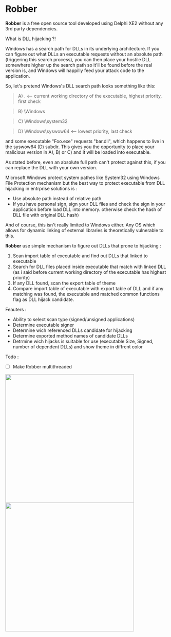 # Robber
**Robber** is a free open source tool developed using Delphi XE2 without any 3rd party dependencies.

What is DLL hijacking ?!

Windows has a search path for DLLs in its underlying architecture. If you can figure out what DLLs an executable requests without an absolute path (triggering this search process), you can then place your hostile DLL somewhere higher up the search path so it'll be found before the real version is, and Windows will happilly feed your attack code to the application.

So, let's pretend Windows's DLL search path looks something like this:

>A) .                   <-- current working directory of the executable, highest priority, first check

>B) \Windows

>C) \Windows\system32

>D) \Windows\syswow64   <-- lowest priority, last check

and some executable "Foo.exe" requests "bar.dll", which happens to live in the syswow64 (D) subdir. This gives you the opportunity to place your malicious version in A), B) or C) and it will be loaded into executable.

As stated before, even an absolute full path can't protect against this, if you can replace the DLL with your own version.

Microsoft Windows protect system pathes like System32 using Windows File Protection mechanism but the best way to protect executable from DLL hijacking in entrprise solutions is :

- Use absolute path instead of relative path
- If you have personal sign, sign your DLL files and check the sign in your application before load DLL into memory. otherwise check the hash of DLL file with original DLL hash)

And of course, this isn't really limited to Windows either. Any OS which allows for dynamic linking of external libraries is theoretically vulnerable to this.

**Robber** use simple mechanism to figure out DLLs that prone to hijacking :

1. Scan import table of executable and find out DLLs that linked to executable
2. Search for DLL files placed inside executable that match with linked DLL (as i said before current working directory of the executable has highest priority)
3. If any DLL found, scan the export table of theme
4. Compare import table of executable with export table of DLL and if any matching was found, the executable and matched common functions flag as DLL hijack candidate.

Feauters :

- Ability to select scan type (signed/unsigned applications)
- Determine executable signer
- Determine wich referenced DLLs candidate for hijacking
- Determine exported method names of candidate DLLs
- Detrmine wich hijacks is suitable for use (executable Size, Signed, number of dependent DLLs) and show theme in diffrent color

Todo :

- [ ] Make Robber multithreaded

 <img width="400" src="https://raw.githubusercontent.com/MojtabaTajik/Robber/master/Resources/1.PNG"><img width="400" src="https://raw.githubusercontent.com/MojtabaTajik/Robber/master/Resources/2.PNG">


